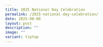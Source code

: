 ```yaml
---
title: 2025 National Day Celebration
permalink: /2025-national-day-celebration/
date: 2025-08-08
layout: post
description: ""
image: ""
variant: tiptap
---
```

